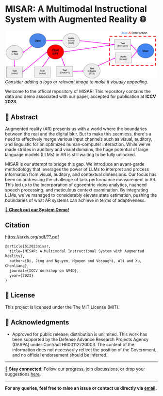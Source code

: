 # MISAR: A Multimodal Instructional System with Augmented Reality 🌐

![MISAR Logo](conversational_chatpt.jpg)
*Consider adding a logo or relevant image to make it visually appealing.*

Welcome to the official repository of MISAR! This repository contains the data and demo associated with our paper, accepted for publication at **ICCV 2023**.

## 📖 Abstract
Augmented reality (AR) presents us with a world where the boundaries between the real and the digital blur. But to make this seamless, there's a need to effectively merge various input channels such as visual, auditory, and linguistic for an optimized human-computer interaction. While we've made strides in auditory and visual domains, the huge potential of large language models (LLMs) in AR is still waiting to be fully unlocked. 

MISAR is our attempt to bridge this gap. We introduce an avant-garde methodology that leverages the power of LLMs to interpret and process information from visual, auditory, and contextual dimensions. Our focus has been on addressing the challenge of task performance measurement in AR. This led us to the incorporation of egocentric video analytics, nuanced speech processing, and meticulous context examination. By integrating LLMs, we've managed to considerably elevate state estimation, pushing the boundaries of what AR systems can achieve in terms of adaptiveness.

[**🎥 Check out our System Demo!**](https://drive.google.com/file/d/1X09IJBmqgtif3Bts8WHOw4bE3OklYoaX/view?usp=sharing)


## Citation
https://arxiv.org/pdf/??.pdf
```
@article{bi2023misar,
  title={MISAR: A Multimodal Instructional System with Augmented Reality},
  author={Bi, Jing and Nguyen, Nguyen and Vosoughi, Ali and Xu, Chenliang},
  journal={ICCV Workshop on AV4D},
  year={2023}
}
```

## 📜 License
This project is licensed under the The MIT License (MIT).

## 🙌 Acknowledgments
* Approved for public release; distribution is unlimited. This work has been supported by the Defense Advance Research Projects Agency (DARPA) under Contract HR00112220003. The content of the information does not necessarily reflect the position of the Government, and no official endorsement should be inferred.

---

**🔗 Stay connected**: Follow our progress, join discussions, or drop your suggestions [here](link_to_forum_or_community_page).

---

**For any queries, feel free to raise an issue or contact us directly via [email](your_email_address).**

